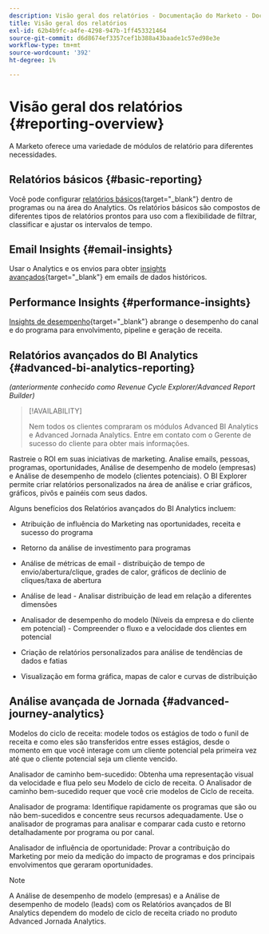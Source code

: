 ```yaml
---
description: Visão geral dos relatórios - Documentação do Marketo - Documentação do produto
title: Visão geral dos relatórios
exl-id: 62b4b9fc-a4fe-4298-947b-1ff453321464
source-git-commit: d6d8674ef3357cef1b388a43baade1c57ed98e3e
workflow-type: tm+mt
source-wordcount: '392'
ht-degree: 1%

---
```


# Visão geral dos relatórios {#reporting-overview}

A Marketo oferece uma variedade de módulos de relatório para diferentes necessidades.

## Relatórios básicos {#basic-reporting}

Você pode configurar [relatórios básicos](/help/marketo/product-docs/reporting/basic-reporting/report-types/report-type-overview.md){target=&quot;_blank&quot;} dentro de programas ou na área do Analytics. Os relatórios básicos são compostos de diferentes tipos de relatórios prontos para uso com a flexibilidade de filtrar, classificar e ajustar os intervalos de tempo.

## Email Insights {#email-insights}

Usar o Analytics e os envios para obter [insights avançados](/help/marketo/product-docs/reporting/email-insights/email-insights-overview.md){target=&quot;_blank&quot;} em emails de dados históricos.

## Performance Insights {#performance-insights}

[Insights de desempenho](/help/marketo/product-docs/reporting/performance-insights/performance-insights-overview.md){target=&quot;_blank&quot;} abrange o desempenho do canal e do programa para envolvimento, pipeline e geração de receita.

## Relatórios avançados do BI Analytics {#advanced-bi-analytics-reporting}

_(anteriormente conhecido como Revenue Cycle Explorer/Advanced Report Builder)_

>[!AVAILABILITY]
>
>Nem todos os clientes compraram os módulos Advanced BI Analytics e Advanced Jornada Analytics. Entre em contato com o Gerente de sucesso do cliente para obter mais informações.

Rastreie o ROI em suas iniciativas de marketing. Analise emails, pessoas, programas, oportunidades, Análise de desempenho de modelo (empresas) e Análise de desempenho de modelo (clientes potenciais). O BI Explorer permite criar relatórios personalizados na área de análise e criar gráficos, gráficos, pivôs e painéis com seus dados.

Alguns benefícios dos Relatórios avançados do BI Analytics incluem:

* Atribuição de influência do Marketing nas oportunidades, receita e sucesso do programa

* Retorno da análise de investimento para programas

* Análise de métricas de email - distribuição de tempo de envio/abertura/clique, grades de calor, gráficos de declínio de cliques/taxa de abertura

* Análise de lead - Analisar distribuição de lead em relação a diferentes dimensões

* Analisador de desempenho do modelo (Níveis da empresa e do cliente em potencial) - Compreender o fluxo e a velocidade dos clientes em potencial

* Criação de relatórios personalizados para análise de tendências de dados e fatias

* Visualização em forma gráfica, mapas de calor e curvas de distribuição

## Análise avançada de Jornada {#advanced-journey-analytics}

Modelos do ciclo de receita: modele todos os estágios de todo o funil de receita e como eles são transferidos entre esses estágios, desde o momento em que você interage com um cliente potencial pela primeira vez até que o cliente potencial seja um cliente vencido.

Analisador de caminho bem-sucedido: Obtenha uma representação visual da velocidade e flua pelo seu Modelo de ciclo de receita. O Analisador de caminho bem-sucedido requer que você crie modelos de Ciclo de receita.

Analisador de programa: Identifique rapidamente os programas que são ou não bem-sucedidos e concentre seus recursos adequadamente. Use o analisador de programas para analisar e comparar cada custo e retorno detalhadamente por programa ou por canal.

Analisador de influência de oportunidade: Provar a contribuição do Marketing por meio da medição do impacto de programas e dos principais envolvimentos que geraram oportunidades.

>[!NOTE]
>
>A Análise de desempenho de modelo (empresas) e a Análise de desempenho de modelo (leads) com os Relatórios avançados de BI Analytics dependem do modelo de ciclo de receita criado no produto Advanced Jornada Analytics.
